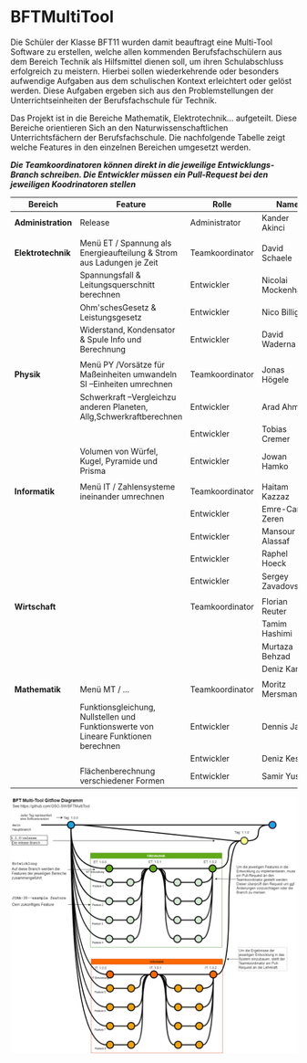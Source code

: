 # BFTMultiTool
Die Schüler der Klasse BFT11 wurden damit beauftragt eine Multi-Tool Software zu erstellen, welche allen kommenden Berufsfachschülern aus dem Bereich Technik als Hilfsmittel dienen soll, um ihren Schulabschluss erfolgreich zu meistern. Hierbei sollen wiederkehrende oder besonders aufwendige Aufgaben aus dem schulischen Kontext erleichtert oder gelöst werden. Diese Aufgaben ergeben sich aus den Problemstellungen der Unterrichtseinheiten der Berufsfachschule für Technik. 

Das Projekt ist in die Bereiche Mathematik, Elektrotechnik… aufgeteilt. Diese Bereiche orientieren Sich an den Naturwissenschaftlichen Unterrichtsfächern der Berufsfachschule. Die nachfolgende Tabelle zeigt welche Features in den einzelnen Bereichen umgesetzt werden.


***Die Teamkoordinatoren können direkt in die jeweilige Entwicklungs-Branch schreiben. Die Entwickler müssen ein Pull-Request bei den jeweiligen Koodrinatoren stellen*** 

| Bereich     	| Feature 	|Rolle		|Name		|Username	|Branch		|
| ----------- 	| ----------- 	|-----------	|-----------	|-----------	|-----------	|
|**Administration**	|Release      	|Administrator	|Kander Akinci 	|AI-Assistant	|Release, main	|
|		|	|		|		|		|		|		|
|**Elektrotechnik**	|Menü ET / Spannung als Energieaufteilung & Strom aus Ladungen je Zeit|Teamkoordinator|David Schaele|DavidCXV|ETEntwicklung,Feature1|
|   		|Spannungsfall & Leitungsquerschnitt berechnen |Entwickler|Nicolai Mockenhaupt	|NeoEkusoshisuto|Feature2|
|   		|Ohm'schesGesetz & Leistungsgesetz |Entwickler|Nico Billig	|Nico-GSO|Feature3|
|   		|Widerstand, Kondensator & Spule Info und Berechnung|Entwickler|David Waderna|Davobeats|Feature4|
|		|	|		|		|		|		|		
|**Physik**	|Menü PY /Vorsätze für Maßeinheiten umwandeln SI –Einheiten umrechnen	|Teamkoordinator|Jonas Högele	|Jonashgl|PHEntwicklung	,Feature5|
|		|Schwerkraft –Vergleichzu anderen Planeten, Allg,Schwerkraftberechnen|	Entwickler	|Arad Ahmen|arad021	|	Feature6|		
|		|	|	Entwickler	|Tobias Cremer	|TobiasC53		|	Feature7|
|		|Volumen von Würfel, Kugel, Pyramide und Prisma|Entwickler	|Jowan Hamko|jowanh2|Feature8|
|		|	||||		|		
|**Informatik**	|Menü IT / Zahlensysteme ineinander umrechnen|Teamkoordinator|Haitam Kazzaz	|Haitham2004|ITEntwicklung,Feature9|				
|		|	|Entwickler	|	Emre-Can Zeren	|EmreZ55	|Feature10|		
|		|	|	Entwickler|Mansour Alassaf	|mansourr23	|Feature11|
|		|	|	Entwickler|Raphel Hoeck	|Raphel2005H	|Feature20|
|		|	|	Entwickler|Sergey Zavadovskiy	|SergeyAbi	|Feature21|
|		|	|	|		|		|		|		
|**Wirtschaft**	|	|Teamkoordinator|Florian Reuter	|Florian116	|WIEntwicklung,Feature12|				
|		|	|		|Tamim Hashimi|	Tamim-2003|Feature13|		
|		|	|		|Murtaza Behzad|		|Feature14|		
|		|	|		|Deniz Kartal|	DenizDRoger|Feature15|	
|		|	|		|		|		|		|	
|**Mathematik**	|Menü MT / ... |Teamkoordinator|Moritz Mersmann|MoritzM1110|MAEntwicklung,Feature16|				
|		|Funktionsgleichung, Nullstellen und Funktionswerte von Lineare Funktionen berechnen|	Entwickler	|Dennis Jakob	|Dennis180|Feature17|		
|		|	|	Entwickler	|Deniz Kest |	DenoDenoDeno123454321|Feature18|		
|		|Flächenberechnung verschiedener Formen|	Entwickler	|	Samir Yusuf	|	AugeRaus	|Feature19|		
				
				
![image](AddFiles/BFTMultiTool_GitFlow.drawio.png)
